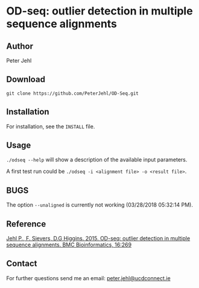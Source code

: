 # OD-seq: outlier detection in multiple sequence alignments

## Author

Peter Jehl

## Download

    git clone https://github.com/PeterJehl/OD-Seq.git

## Installation

For installation, see the `INSTALL` file.

## Usage

`./odseq --help` will show a description of the available input parameters.

A first test run could be `./odseq -i <alignment file> -o <result file>`.

## BUGS

The option `--unaligned` is currently not working (03/28/2018 05:32:14 PM).

## Reference

[Jehl P., F. Sievers, D.G Higgins. 2015. OD-seq: outlier detection in multiple sequence alignments. BMC Bioinformatics, 16:269](https://bmcbioinformatics.biomedcentral.com/articles/10.1186/s12859-015-0702-1)

## Contact

For further questions send me an email: peter.jehl@ucdconnect.ie

